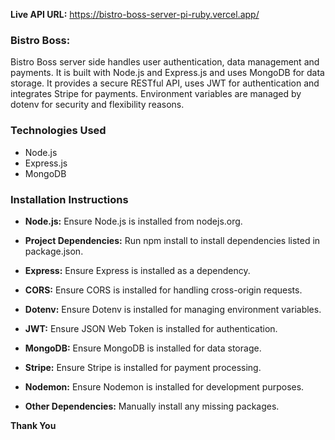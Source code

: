**Live API URL:** https://bistro-boss-server-pi-ruby.vercel.app/

### Bistro Boss:
Bistro Boss server side handles user authentication, data management and payments. It is built with Node.js and Express.js and uses MongoDB for data storage. It provides a secure RESTful API, uses JWT for authentication and integrates Stripe for payments. Environment variables are managed by dotenv for security and flexibility reasons.

### Technologies Used

* Node.js
* Express.js
* MongoDB

### Installation Instructions

* **Node.js:** Ensure Node.js is installed from nodejs.org.

* **Project Dependencies:** Run npm install to install dependencies listed in package.json.

* **Express:** Ensure Express is installed as a dependency.

* **CORS:** Ensure CORS is installed for handling cross-origin requests.

* **Dotenv:** Ensure Dotenv is installed for managing environment variables.

* **JWT:** Ensure JSON Web Token is installed for authentication.

* **MongoDB:** Ensure MongoDB is installed for data storage.

* **Stripe:** Ensure Stripe is installed for payment processing.

* **Nodemon:** Ensure Nodemon is installed for development purposes.

* **Other Dependencies:** Manually install any missing packages.

**Thank You**
